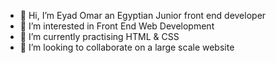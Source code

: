 - 👋 Hi, I’m Eyad Omar an Egyptian Junior front end developer
- 👀 I’m interested in Front End Web Development
- 🌱 I’m currently practising HTML & CSS
- 💞️ I’m looking to collaborate on a large scale website
